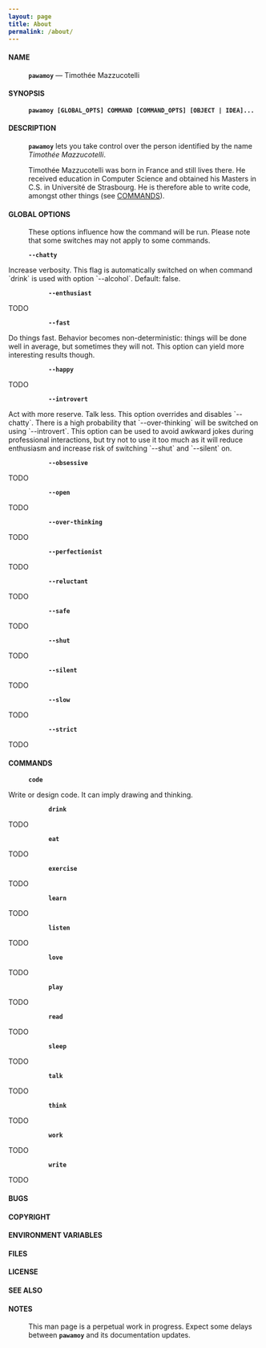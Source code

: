 ```yaml
---
layout: page
title: About
permalink: /about/
---
```


<style>
.post-header {
  display: none;
}

code {
  border: none;
  padding: 0;
  font-weight: bold;
}

p {
  margin-left: 40px;
}

p.i2 {
  display: none;
}

p.i2 + p {
  margin-left: 80px;
}

article a,
article a:hover,
article a:visited {
  color: #404040;
  text-decoration: underline;
}

ul {
  list-style-type: none;
}

</style>

#### **NAME**
`pawamoy` — Timothée Mazzucotelli

#### **SYNOPSIS**
`pawamoy [GLOBAL_OPTS] COMMAND [COMMAND_OPTS] [OBJECT | IDEA]...`

#### **DESCRIPTION**
`pawamoy` lets you take control over the person identified by the name
*Timothée Mazzucotelli*.

Timothée Mazzucotelli was born in France and still lives there.
He received education in Computer Science and obtained
his Masters in C.S. in Université de Strasbourg.
He is therefore able to write code, amongst other things (see [COMMANDS](#commands)).

#### **GLOBAL OPTIONS**
These options influence how the command will be run. Please note that some switches
may not apply to some commands.

`--chatty`

<p class="i2"></p>
Increase verbosity. This flag is automatically switched on when command `drink`
is used with option `--alcohol`. Default: false.

`--enthusiast`

<p class="i2"></p>
TODO

`--fast`

<p class="i2"></p>
Do things fast. Behavior becomes non-deterministic: things will be done well
in average, but sometimes they will not. This option can yield more interesting
results though.

`--happy`

<p class="i2"></p>
TODO

`--introvert`

<p class="i2"></p>
Act with more reserve. Talk less. This option overrides and disables `--chatty`.
There is a high probability that `--over-thinking` will be switched on using
`--introvert`. This option can be used to avoid awkward jokes during professional
interactions, but try not to use it too much as it will reduce enthusiasm
and increase risk of switching `--shut` and `--silent` on.

`--obsessive`

<p class="i2"></p>
TODO

`--open`

<p class="i2"></p>
TODO

`--over-thinking`

<p class="i2"></p>
TODO

`--perfectionist`

<p class="i2"></p>
TODO

`--reluctant`

<p class="i2"></p>
TODO

`--safe`

<p class="i2"></p>
TODO

`--shut`

<p class="i2"></p>
TODO

`--silent`

<p class="i2"></p>
TODO

`--slow`

<p class="i2"></p>
TODO

`--strict`

<p class="i2"></p>
TODO


#### **COMMANDS**
`code`

<p class="i2"></p>
Write or design code. It can imply drawing and thinking.

`drink`

<p class="i2"></p>
TODO

`eat`

<p class="i2"></p>
TODO

`exercise`

<p class="i2"></p>
TODO

`learn`

<p class="i2"></p>
TODO

`listen`

<p class="i2"></p>
TODO

`love`

<p class="i2"></p>
TODO

`play`

<p class="i2"></p>
TODO

`read`

<p class="i2"></p>
TODO

`sleep`

<p class="i2"></p>
TODO

`talk`

<p class="i2"></p>
TODO

`think`

<p class="i2"></p>
TODO

`work`

<p class="i2"></p>
TODO

`write`

<p class="i2"></p>
TODO

#### **BUGS**

#### **COPYRIGHT**

#### **ENVIRONMENT VARIABLES**

#### **FILES**

#### **LICENSE**

#### **SEE ALSO**

#### **NOTES**
This man page is a perpetual work in progress. Expect some delays between
`pawamoy` and its documentation updates.
